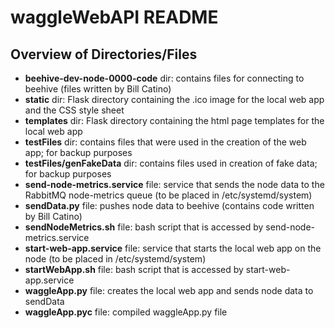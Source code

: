 # waggleWebAPI README

## Overview of Directories/Files

* **beehive-dev-node-0000-code** dir: contains files for connecting to beehive (files written by Bill Catino)
* **static** dir: Flask directory containing the .ico image for the local web app and the CSS style sheet
* **templates** dir: Flask directory containing the html page templates for the local web app
* **testFiles** dir: contains files that were used in the creation of the web app; for backup purposes
* **testFiles/genFakeData** dir: contains files used in creation of fake data; for backup purposes
* **send-node-metrics.service** file: service that sends the node data to the RabbitMQ node-metrics queue (to be placed in /etc/systemd/system)
* **sendData.py** file: pushes node data to beehive (contains code written by Bill Catino)
* **sendNodeMetrics.sh** file: bash script that is accessed by send-node-metrics.service
* **start-web-app.service** file: service that starts the local web app on the node (to be placed in /etc/systemd/system)
* **startWebApp.sh** file: bash script that is accessed by start-web-app.service
* **waggleApp.py** file: creates the local web app and sends node data to sendData
* **waggleApp.pyc** file: compiled waggleApp.py file

